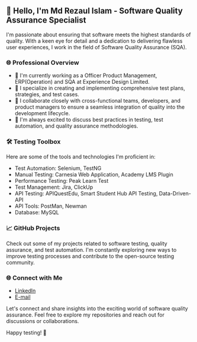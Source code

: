 ## 👋 Hello, I'm Md Rezaul Islam - Software Quality Assurance Specialist

I'm passionate about ensuring that software meets the highest standards of quality. With a keen eye for detail and a dedication to delivering flawless user experiences, I work in the field of Software Quality Assurance (SQA).

### 🌐 Professional Overview

- 🔭 I'm currently working as a Officer Product Management, ERP(Operation) and SQA at Experience Design Limited.
- 🌱 I specialize in creating and implementing comprehensive test plans, strategies, and test cases.
- 👯 I collaborate closely with cross-functional teams, developers, and product managers to ensure a seamless integration of quality into the development lifecycle.
- 💬 I'm always excited to discuss best practices in testing, test automation, and quality assurance methodologies.

### 🛠️ Testing Toolbox

Here are some of the tools and technologies I'm proficient in:

- Test Automation: Selenium, TestNG
- Manual Testing: Carnesia Web Application, Academy LMS Plugin 
- Performance Testing: Peak Learn Test
- Test Management: Jira, ClickUp
- API Testing: APIQuestEdu, Smart Student Hub API Testing, Data-Driven-API
- API Tools: PostMan, Newman
- Database: MySQL

### 📈 GitHub Projects

Check out some of my projects related to software testing, quality assurance, and test automation. I'm constantly exploring new ways to improve testing processes and contribute to the open-source testing community.

### 🌐 Connect with Me

- [LinkedIn](https://www.linkedin.com/in/md-rezaul-islam-robin/)
- [E-mail](rezaul.islam.0080@gmail.com)

Let's connect and share insights into the exciting world of software quality assurance. Feel free to explore my repositories and reach out for discussions or collaborations.

Happy testing! 🚀


<!---
rezaul525/rezaul525 is a ✨ special ✨ repository because its `README.md` (this file) appears on your GitHub profile.
You can click the Preview link to take a look at your changes.
--->
